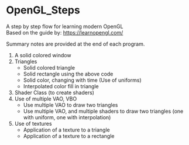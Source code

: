 # OpenGL_Steps
A step by step flow for learning modern OpenGL  
Based on the guide by: https://learnopengl.com/

Summary notes are provided at the end of each program.

1. A solid colored window
2. Triangles  
    - Solid colored triangle
    - Solid rectangle using the above code
    - Solid color, changing with time (Use of uniforms)
    - Interpolated color fill in triangle
 3. Shader Class (to create shaders)
 4. Use of multiple VAO, VBO  
    - Use multiple VAO to draw two triangles
    - Use multiple VAO, and multiple shaders to draw two triangles (one with uniform, one with interpolation)
 5. Use of textures
    - Application of a texture to a triangle  
    - Application of a texture to a rectangle
